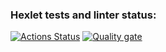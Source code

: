 ### Hexlet tests and linter status:
[![Actions Status](https://github.com/AnastasiaVAV/frontend-project-11/actions/workflows/hexlet-check.yml/badge.svg)](https://github.com/AnastasiaVAV/frontend-project-11/actions)
[![Quality gate](https://sonarcloud.io/api/project_badges/quality_gate?project=AnastasiaVAV_frontend-project-11)](https://sonarcloud.io/summary/new_code?id=AnastasiaVAV_frontend-project-11)